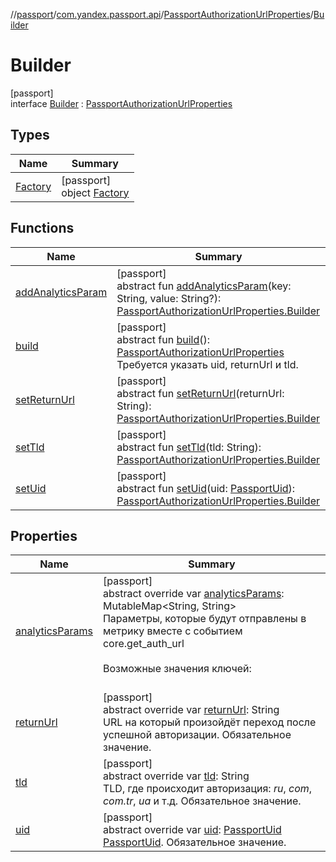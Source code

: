 //[passport](../../../../index.md)/[com.yandex.passport.api](../../index.md)/[PassportAuthorizationUrlProperties](../index.md)/[Builder](index.md)

# Builder

[passport]\
interface [Builder](index.md) : [PassportAuthorizationUrlProperties](../index.md)

## Types

| Name | Summary |
|---|---|
| [Factory](-factory/index.md) | [passport]<br>object [Factory](-factory/index.md) |

## Functions

| Name | Summary |
|---|---|
| [addAnalyticsParam](add-analytics-param.md) | [passport]<br>abstract fun [addAnalyticsParam](add-analytics-param.md)(key: String, value: String?): [PassportAuthorizationUrlProperties.Builder](index.md) |
| [build](build.md) | [passport]<br>abstract fun [build](build.md)(): [PassportAuthorizationUrlProperties](../index.md)<br>Требуется указать uid, returnUrl и tld. |
| [setReturnUrl](set-return-url.md) | [passport]<br>abstract fun [setReturnUrl](set-return-url.md)(returnUrl: String): [PassportAuthorizationUrlProperties.Builder](index.md) |
| [setTld](set-tld.md) | [passport]<br>abstract fun [setTld](set-tld.md)(tld: String): [PassportAuthorizationUrlProperties.Builder](index.md) |
| [setUid](set-uid.md) | [passport]<br>abstract fun [setUid](set-uid.md)(uid: [PassportUid](../../-passport-uid/index.md)): [PassportAuthorizationUrlProperties.Builder](index.md) |

## Properties

| Name | Summary |
|---|---|
| [analyticsParams](analytics-params.md) | [passport]<br>abstract override var [analyticsParams](analytics-params.md): MutableMap&lt;String, String&gt;<br>Параметры, которые будут отправлены в метрику вместе с событием core.get_auth_url <br></br> Возможные значения ключей: <br></br> |
| [returnUrl](return-url.md) | [passport]<br>abstract override var [returnUrl](return-url.md): String<br>URL на который произойдёт переход после успешной авторизации. Обязательное значение. |
| [tld](tld.md) | [passport]<br>abstract override var [tld](tld.md): String<br>TLD, где происходит авторизация: *ru*, *com*, *com.tr*, *ua* и т.д. Обязательное значение. |
| [uid](uid.md) | [passport]<br>abstract override var [uid](uid.md): [PassportUid](../../-passport-uid/index.md)<br>[PassportUid](../../-passport-uid/index.md). Обязательное значение. |
